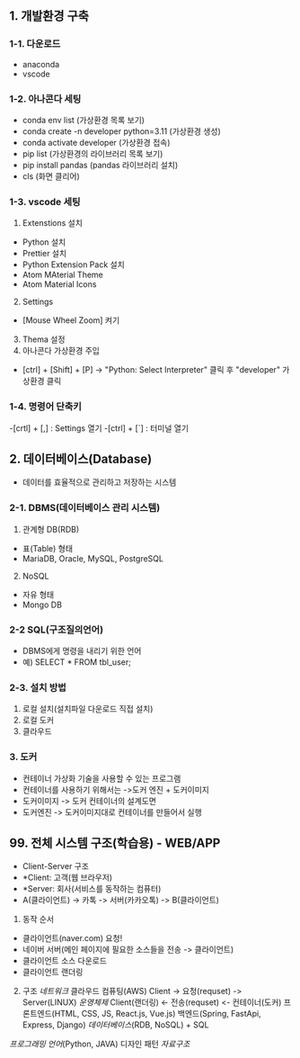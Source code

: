 ## 1. 개발환경 구축
### 1-1. 다운로드
- anaconda
- vscode

### 1-2. 아나콘다 세팅
- conda env list (가상환경 목록 보기)
- conda create -n developer python=3.11 (가상환경 생성)
- conda activate developer (가상환경 접속)
- pip list (가상환경의 라이브러리 목록 보기)
- pip install pandas (pandas 라이브러리 설치)
- cls (화면 클리어)

### 1-3. vscode 세팅
1. Extenstions 설치
 - Python 설치
 - Prettier 설치
 - Python Extension Pack 설치
 - Atom MAterial Theme
 - Atom Material Icons
2. Settings
 - [Mouse Wheel Zoom] 켜기
3. Thema 설정
4. 아나콘다 가상환경 주입
- [ctrl] + [Shift] + [P] -> "Python: Select Interpreter" 클릭 후
 "developer" 가상환경 클릭

### 1-4. 명령어 단축키
-[crtl] + [,] : Settings 열기
-[ctrl] + [`] : 터미널 열기

## 2. 데이터베이스(Database)
- 데이터를 효율적으로 관리하고 저장하는 시스템

### 2-1. DBMS(데이터베이스 관리 시스템)
1. 관계형 DB(RDB)
 - 표(Table) 형태
 - MariaDB, Oracle, MySQL, PostgreSQL

2. NoSQL
 - 자유 형태
 - Mongo DB

### 2-2 SQL(구조질의언어)
  - DBMS에게 명령을 내리기 위한 언어
  - 예) SELECT * FROM tbl_user;

### 2-3. 설치 방법
  1. 로컬 설치(설치파일 다운로드 직접 설치)
  2. 로컬 도커
  3. 클라우드 

### 3. 도커
  - 컨테이너 가상화 기술을 사용할 수 있는 프로그램
  - 컨테이너를 사용하기 위해서는 ->도커 엔진 + 도커이미지
  - 도커이미지 -> 도커 컨테이너의 설계도면
  - 도커엔진 -> 도커이미지대로 컨테이너를 만들어서 실행



## 99. 전체 시스템 구조(학습용) - WEB/APP
- Client-Server 구조
- *Client: 고객(웹 브라우저)
- *Server: 회사(서비스를 동작하는 컴퓨터)
- A(클라이언트) -> 카톡 -> 서버(카카오톡) -> B(클라이언트) 

1. 동작 순서
  + 클라이언트(naver.com) 요청!
  + 네이버 서버(메인 페이지에 필요한 소스들을 전송 -> 클라이언트)
  + 클라이언트 소스 다운로드
  + 클라이언트 랜더링

2. 구조
                 *네트워크*         클라우드 컴퓨팅(AWS)
Client        -> 요청(requset) -> Server(LINUX) *운영체제* 
Client(랜더링) <- 전송(requset) <-      컨테이너(도커) 
                                       프론트엔드(HTML, CSS, JS, React.js, Vue.js)
                                       백엔드(Spring, FastApi, Express, Django)
                                       *데이터베이스*(RDB, NoSQL) + SQL


*프로그래밍 언어*(Python, JAVA)
디자인 패턴
*자료구조*

